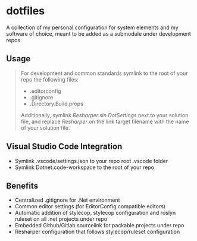 # dotfiles

A collection of my personal configuration for system elements and my software of choice, meant to be added as a submodule under development repos

## Usage

> For development and common standards symlink to the root of your repo the following files:
>
> - .editorconfig
> - .gitignore
> - .Directory.Build.props
>
> Additionally, symlink _Resharper.sln.DotSettings_ next to your solution file, and replace _Resharper_ on the link target filename with the name of your solution file.

## Visual Studio Code Integration

- Symlink .vscode/settings.json to your repo root .vscode folder
- Symlink Dotnet.code-workspace to the root of your repo

## Benefits

- Centralized .gitignore for .Net environment
- Common editor settings (for EditorConfig compatible editors)
- Automatic addition of stylecop, stylecop configuration and roslyn ruleset on all .net projects under repo
- Embedded Github/Gitlab sourcelink for packable projects under repo
- Resharper configuration that follows stylecop/ruleset configuration
